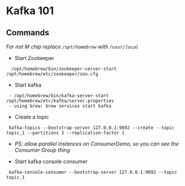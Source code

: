 # Kafka 101

## Commands

_For not M chip replace ```/opt/homebrew``` with ```/uxsr/local```_

* Start Zookeeper
```
  /opt/homebrew/bin/zookeeper-server-start /opt/homebrew/etc/zookeeper/zoo.cfg
```
* Start kafka
```
 - /opt/homebrew/bin/kafka-server-start /opt/homebrew/etc/kafka/server.properties
 - using brew: brew services start kafka

```

* Create a topic
```
 kafka-topics --bootstrap-server 127.0.0.1:9092 --create --topic topic_1 --partitions 3 --replication-factor 1
```

*  _PS: allow parallel instances on ConsumerDemo, so you can see the Consumer Group thing_

* Start kafka console consumer
```
 kafka-console-consumer --bootstrap-server 127.0.0.1:9092 --topic topic_1
```
